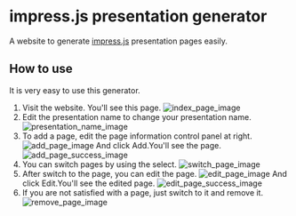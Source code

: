 # impress.js presentation generator
A website to generate [impress.js](https://github.com/impress/impress.js) presentation pages easily.
## How to use
It is very easy to use this generator.  
1. Visit the website.
You'll see this page.
![index_page_image](./readme_image/index.png)
2. Edit the presentation name to change your presentation name.
![presentation_name_image](./readme_image/presentation_name.png)
3. To add a page, edit the page information control panel at right.
![add_page_image](./readme_image/add_page.png)
And click Add.You'll see the page.
![add_page_success_image](./readme_image/add_success.png)
4. You can switch pages by using the select.
![switch_page_image](./readme_image/switch_page.png)
5. After switch to the page, you can edit the page.
![edit_page_image](./readme_image/edit_page.png)
And click Edit.You'll see the edited page.
![edit_page_success_image](./readme_image/edit_success.png)
6. If you are not satisfied with a page, just switch to it and remove it.
![remove_page_image](./readme_image/remove_page.png)
